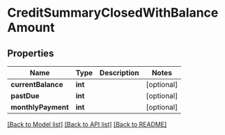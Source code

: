 # CreditSummaryClosedWithBalanceAmount

## Properties
Name | Type | Description | Notes
------------ | ------------- | ------------- | -------------
**currentBalance** | **int** |  | [optional] 
**pastDue** | **int** |  | [optional] 
**monthlyPayment** | **int** |  | [optional] 

[[Back to Model list]](../README.md#documentation-for-models) [[Back to API list]](../README.md#documentation-for-api-endpoints) [[Back to README]](../README.md)


